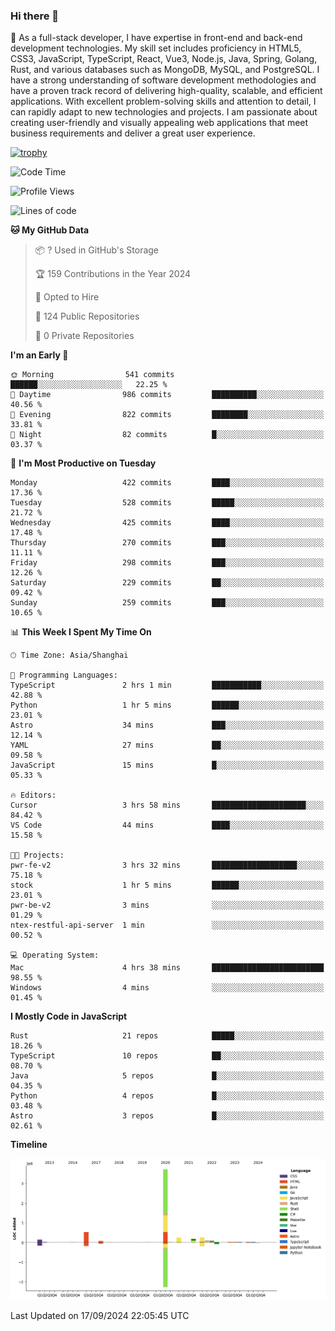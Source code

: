 ### Hi there 👋

🌱 As a full-stack developer, I have expertise in front-end and back-end development technologies. My skill set includes proficiency in HTML5, CSS3, JavaScript, TypeScript, React, Vue3, Node.js, Java, Spring, Golang, Rust, and various databases such as MongoDB, MySQL, and PostgreSQL. I have a strong understanding of software development methodologies and have a proven track record of delivering high-quality, scalable, and efficient applications. With excellent problem-solving skills and attention to detail, I can rapidly adapt to new technologies and projects. I am passionate about creating user-friendly and visually appealing web applications that meet business requirements and deliver a great user experience.

[![trophy](https://github-profile-trophy.vercel.app/?username=elton&rank=SECRET,SSS,SS,S,AAA,AA,A&theme=onedark&no-frame=true&margin-w=10)](https://github.com/ryo-ma/github-profile-trophy)

<!--START_SECTION:waka-->
![Code Time](http://img.shields.io/badge/Code%20Time-1%2C407%20hrs%2046%20mins-blue)

![Profile Views](http://img.shields.io/badge/Profile%20Views-0-blue)

![Lines of code](https://img.shields.io/badge/From%20Hello%20World%20I%27ve%20Written-5.6%20million%20lines%20of%20code-blue)

**🐱 My GitHub Data** 

> 📦 ? Used in GitHub's Storage 
 > 
> 🏆 159 Contributions in the Year 2024
 > 
> 💼 Opted to Hire
 > 
> 📜 124 Public Repositories 
 > 
> 🔑 0 Private Repositories 
 > 
**I'm an Early 🐤** 

```text
🌞 Morning                541 commits         ██████░░░░░░░░░░░░░░░░░░░   22.25 % 
🌆 Daytime                986 commits         ██████████░░░░░░░░░░░░░░░   40.56 % 
🌃 Evening                822 commits         ████████░░░░░░░░░░░░░░░░░   33.81 % 
🌙 Night                  82 commits          █░░░░░░░░░░░░░░░░░░░░░░░░   03.37 % 
```
📅 **I'm Most Productive on Tuesday** 

```text
Monday                   422 commits         ████░░░░░░░░░░░░░░░░░░░░░   17.36 % 
Tuesday                  528 commits         █████░░░░░░░░░░░░░░░░░░░░   21.72 % 
Wednesday                425 commits         ████░░░░░░░░░░░░░░░░░░░░░   17.48 % 
Thursday                 270 commits         ███░░░░░░░░░░░░░░░░░░░░░░   11.11 % 
Friday                   298 commits         ███░░░░░░░░░░░░░░░░░░░░░░   12.26 % 
Saturday                 229 commits         ██░░░░░░░░░░░░░░░░░░░░░░░   09.42 % 
Sunday                   259 commits         ███░░░░░░░░░░░░░░░░░░░░░░   10.65 % 
```


📊 **This Week I Spent My Time On** 

```text
🕑︎ Time Zone: Asia/Shanghai

💬 Programming Languages: 
TypeScript               2 hrs 1 min         ███████████░░░░░░░░░░░░░░   42.88 % 
Python                   1 hr 5 mins         ██████░░░░░░░░░░░░░░░░░░░   23.01 % 
Astro                    34 mins             ███░░░░░░░░░░░░░░░░░░░░░░   12.14 % 
YAML                     27 mins             ██░░░░░░░░░░░░░░░░░░░░░░░   09.58 % 
JavaScript               15 mins             █░░░░░░░░░░░░░░░░░░░░░░░░   05.33 % 

🔥 Editors: 
Cursor                   3 hrs 58 mins       █████████████████████░░░░   84.42 % 
VS Code                  44 mins             ████░░░░░░░░░░░░░░░░░░░░░   15.58 % 

🐱‍💻 Projects: 
pwr-fe-v2                3 hrs 32 mins       ███████████████████░░░░░░   75.18 % 
stock                    1 hr 5 mins         ██████░░░░░░░░░░░░░░░░░░░   23.01 % 
pwr-be-v2                3 mins              ░░░░░░░░░░░░░░░░░░░░░░░░░   01.29 % 
ntex-restful-api-server  1 min               ░░░░░░░░░░░░░░░░░░░░░░░░░   00.52 % 

💻 Operating System: 
Mac                      4 hrs 38 mins       █████████████████████████   98.55 % 
Windows                  4 mins              ░░░░░░░░░░░░░░░░░░░░░░░░░   01.45 % 
```

**I Mostly Code in JavaScript** 

```text
Rust                     21 repos            █████░░░░░░░░░░░░░░░░░░░░   18.26 % 
TypeScript               10 repos            ██░░░░░░░░░░░░░░░░░░░░░░░   08.70 % 
Java                     5 repos             █░░░░░░░░░░░░░░░░░░░░░░░░   04.35 % 
Python                   4 repos             █░░░░░░░░░░░░░░░░░░░░░░░░   03.48 % 
Astro                    3 repos             █░░░░░░░░░░░░░░░░░░░░░░░░   02.61 % 
```



**Timeline**

![Lines of Code chart](https://raw.githubusercontent.com/elton/elton/main/assets/bar_graph.png)


 Last Updated on 17/09/2024 22:05:45 UTC
<!--END_SECTION:waka-->

<!--
**elton/elton** is a ✨ _special_ ✨ repository because its `README.md` (this file) appears on your GitHub profile.

Here are some ideas to get you started:

- 🔭 I’m currently working on ...
- 🌱 I’m currently learning ...
- 👯 I’m looking to collaborate on ...
- 🤔 I’m looking for help with ...
- 💬 Ask me about ...
- 📫 How to reach me: ...
- 😄 Pronouns: ...
- ⚡ Fun fact: ...
-->
